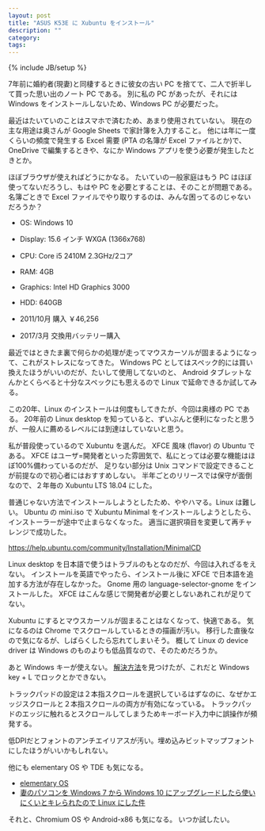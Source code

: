 ```yaml
---
layout: post
title: "ASUS K53E に Xubuntu をインストール"
description: ""
category: 
tags: 
---
```

{% include JB/setup %}

7年前に婚約者(現妻)と同棲するときに彼女の古い PC を捨てて、二人で折半して買った思い出のノート PC である。
別に私の PC があったが、それには Windows をインストールしないため、Windows PC が必要だった。

最近はたいていのことはスマホで済むため、あまり使用されていない。
現在の主な用途は奥さんが Google Sheets で家計簿を入力すること。
他には年に一度くらいの頻度で発生する Excel 需要 (PTA の名簿が Excel ファイルとか)で、OneDrive で編集するときや、なにか Windows アプリを使う必要が発生したときとか。

ほぼブラウザが使えればどうにかなる。
たいていの一般家庭はもう PC はほぼ使ってないだろうし、もはや PC を必要とすることは、そのことが問題である。
名簿ごときで Excel ファイルでやり取りするのは、みんな困ってるのじゃないだろうか？

* OS: Windows 10
* Display: 15.6 インチ WXGA (1366x768)
* CPU: Core i5 2410M 2.3GHz/2コア
* RAM: 4GB
* Graphics: Intel HD Graphics 3000
* HDD: 640GB 

* 2011/10月 購入 ￥46,256
* 2017/3月 交換用バッテリー購入

最近ではときたま裏で何らかの処理が走ってマウスカーソルが固まるようになって、これがストレスになってきた。
Windows PC としてはスペック的には買い換えたほうがいいのだが、たいして使用してないのと、
Android タブレットなんかとくらべると十分なスペックにも思えるので Linux で延命できるか試してみる。

この20年、Linux のインストールは何度もしてきたが、今回は奥様の PC である。
20年前の Linux desktop を知っていると、ずいぶんと便利になったと思うが、一般人に薦めるレベルには到達はしていないと思う。

私が普段使っているので Xubuntu を選んだ。
XFCE 風味 (flavor) の Ubuntu である。
XFCE はユーザ=開発者といった雰囲気で、私にとっては必要な機能はほぼ100%備わっているのだが、
足りない部分は Unix コマンドで設定できることが前提なので初心者にはおすすめしない。
半年ごとのリリースでは保守が面倒なので、２年毎の Xubuntu LTS 18.04 にした。

普通じゃない方法でインストールしようとしたため、ややハマる。Linux は難しい。
Ubuntu の mini.iso で Xubuntu Minimal をインストールしようとしたら、インストーラーが途中で止まらなくなった。
適当に選択項目を変更して再チャレンジで成功した。

https://help.ubuntu.com/community/Installation/MinimalCD

Linux desktop を日本語で使うはトラブルのもとなのだが、今回は入れざるをえない。
インストールを英語でやったら、インストール後に XFCE で日本語を追加する方法が存在しなかった。
Gnome 用の language-selector-gnome をインストールした。
XFCE はこんな感じで開発者が必要としないあれこれが足りてない。

Xubuntu にするとマウスカーソルが固まることはなくなって、快適である。
気になるのは Chrome でスクロールしているときの描画が汚い。
移行した直後なので気になるが、しばらくしたら忘れてしまいそう。
概して Linux の device driver は Windows のものよりも低品質なので、そのためだろうか。

あと Windows キーが使えない。
[解決方法](https://qiita.com/kazoo04/items/6fb6eeb16e1213c1c15b)を見つけたが、これだと Windows key + L でロックとかできない。

トラックパッドの設定は２本指スクロールを選択しているはずなのに、なぜかエッジスクロールと２本指スクロールの両方が有効になっている。
トラックパッドのエッジに触れるとスクロールしてしまうためキーボード入力中に誤操作が頻発する。

低DPIだとフォントのアンチエイリアスが汚い。埋め込みビットマップフォントにしたほうがいいかもしれない。

他にも elementary OS や TDE も気になる。
* [elementary OS](https://elementary.io/)
* [妻のパソコンを Windows 7 から Windows 10 にアップグレードしたら使いにくいとキレられたので Linux にした件](https://eng-blog.iij.ad.jp/archives/2430)

それと、Chromium OS や Android-x86 も気になる。
いつか試したい。
